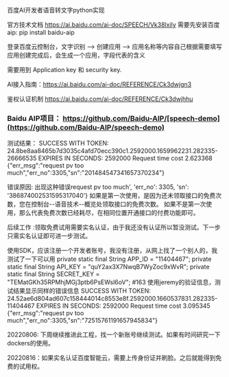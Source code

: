 百度AI开发者语音转文字python实现

官方技术文档 https://ai.baidu.com/ai-doc/SPEECH/Vk38lxily
需要先安装百度aip: pip install baidu-aip

登录百度云控制台，文字识别 --> 创建应用 --> 应用名称等内容自己根据需要填写
应用创建完成后，会生成一个应用，字段代表的含义

需要用到 Application key 和 security key.

AI接入指南：https://ai.baidu.com/ai-doc/REFERENCE/Ck3dwjgn3

鉴权认证机制 https://ai.baidu.com/ai-doc/REFERENCE/Ck3dwjhhu

### Baidu AIP项目： https://github.com/Baidu-AIP/[speech-demo](https://github.com/Baidu-AIP/speech-demo)

测试结果：
SUCCESS WITH TOKEN: 24.8be8aa8465b7d3035c4afd70ecc390c1.2592000.1659962231.282335-26666535 EXPIRES IN SECONDS: 2592000
Request time cost 2.623368
{"err_msg":"request pv too much","err_no":3305,"sn":"201484547341657370234"}

错误原因: 出现这种错误request pv too much', 'err_no': 3305, 'sn': '386874002531595317040'} 如果是第一次使用，是因为还未领取接口的免费次数，您在控制台--语音技术--概览处领取接口的免费次数。 如果不是第一次使用，那么代表免费次数已经耗尽，在相同位置开通接口的付费功能即可。

后续工作 :领取免费试用需要实名认证，由于我还没有认证所以暂没测试。下一步只需实名认证即可进一步测试。

使用SDK，应该注册一个开发者账号，我没有注册，从网上找了一个别人的，我测试了一下可以用
private static final String APP_ID = "11404467";
private static final String API_KEY = "quY2ax3X7NwqB7WyZoc9xWvR";
private static final String SECRET_KEY = "TEMatGKh35RPMhjMGj3ptb6PsEWsl6oV";
#163 使用jeremy的验证信息，测试结果显示同样的错误信息
SUCCESS WITH TOKEN: 24.52ae6d804ad607c158444014c8553e8f.2592000.1660537831.282335-11404467 EXPIRES IN SECONDS: 2592000
Request time cost 3.095345
{"err_msg":"request pv too much","err_no":3305,"sn":"72515761191657945834"}

20220806: 下周继续推进此工程，找一个新账号继续测试。如果有时间研究一下dockers的使用。

20220816：如果实名认证百度智能云，需要上传身份证并刷脸。之后就能得到免费的试用权。